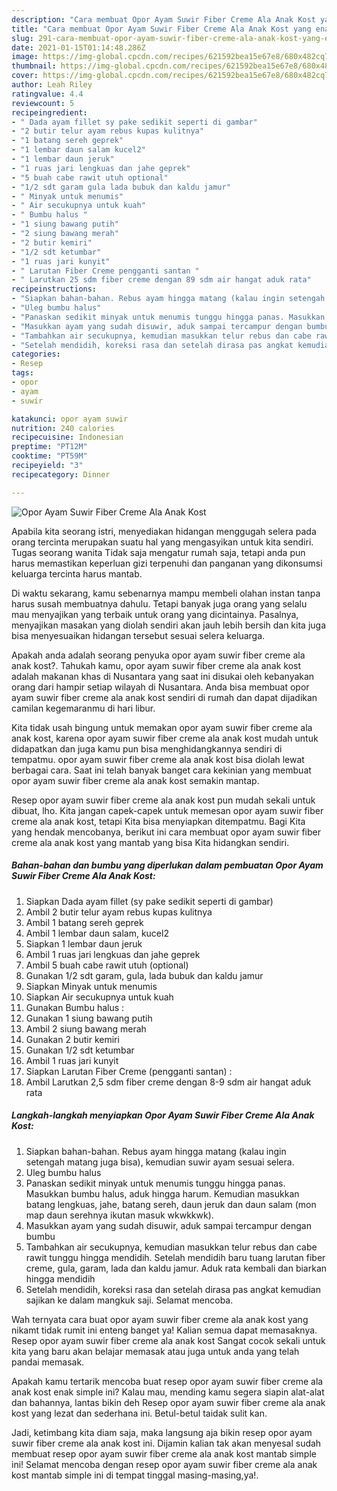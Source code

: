 ```yaml
---
description: "Cara membuat Opor Ayam Suwir Fiber Creme Ala Anak Kost yang enak Untuk Jualan"
title: "Cara membuat Opor Ayam Suwir Fiber Creme Ala Anak Kost yang enak Untuk Jualan"
slug: 291-cara-membuat-opor-ayam-suwir-fiber-creme-ala-anak-kost-yang-enak-untuk-jualan
date: 2021-01-15T01:14:48.286Z
image: https://img-global.cpcdn.com/recipes/621592bea15e67e8/680x482cq70/opor-ayam-suwir-fiber-creme-ala-anak-kost-foto-resep-utama.jpg
thumbnail: https://img-global.cpcdn.com/recipes/621592bea15e67e8/680x482cq70/opor-ayam-suwir-fiber-creme-ala-anak-kost-foto-resep-utama.jpg
cover: https://img-global.cpcdn.com/recipes/621592bea15e67e8/680x482cq70/opor-ayam-suwir-fiber-creme-ala-anak-kost-foto-resep-utama.jpg
author: Leah Riley
ratingvalue: 4.4
reviewcount: 5
recipeingredient:
- " Dada ayam fillet sy pake sedikit seperti di gambar"
- "2 butir telur ayam rebus kupas kulitnya"
- "1 batang sereh geprek"
- "1 lembar daun salam kucel2"
- "1 lembar daun jeruk"
- "1 ruas jari lengkuas dan jahe geprek"
- "5 buah cabe rawit utuh optional"
- "1/2 sdt garam gula lada bubuk dan kaldu jamur"
- " Minyak untuk menumis"
- " Air secukupnya untuk kuah"
- " Bumbu halus "
- "1 siung bawang putih"
- "2 siung bawang merah"
- "2 butir kemiri"
- "1/2 sdt ketumbar"
- "1 ruas jari kunyit"
- " Larutan Fiber Creme pengganti santan "
- " Larutkan 25 sdm fiber creme dengan 89 sdm air hangat aduk rata"
recipeinstructions:
- "Siapkan bahan-bahan. Rebus ayam hingga matang (kalau ingin setengah matang juga bisa), kemudian suwir ayam sesuai selera."
- "Uleg bumbu halus"
- "Panaskan sedikit minyak untuk menumis tunggu hingga panas. Masukkan bumbu halus, aduk hingga harum. Kemudian masukkan batang lengkuas, jahe, batang sereh, daun jeruk dan daun salam (mon map daun serehnya ikutan masuk wkwkkwk)."
- "Masukkan ayam yang sudah disuwir, aduk sampai tercampur dengan bumbu"
- "Tambahkan air secukupnya, kemudian masukkan telur rebus dan cabe rawit tunggu hingga mendidih. Setelah mendidih baru tuang larutan fiber creme, gula, garam, lada dan kaldu jamur. Aduk rata kembali dan biarkan hingga mendidih"
- "Setelah mendidih, koreksi rasa dan setelah dirasa pas angkat kemudian sajikan ke dalam mangkuk saji. Selamat mencoba."
categories:
- Resep
tags:
- opor
- ayam
- suwir

katakunci: opor ayam suwir 
nutrition: 240 calories
recipecuisine: Indonesian
preptime: "PT12M"
cooktime: "PT59M"
recipeyield: "3"
recipecategory: Dinner

---
```



![Opor Ayam Suwir Fiber Creme Ala Anak Kost](https://img-global.cpcdn.com/recipes/621592bea15e67e8/680x482cq70/opor-ayam-suwir-fiber-creme-ala-anak-kost-foto-resep-utama.jpg)

Apabila kita seorang istri, menyediakan hidangan menggugah selera pada orang tercinta merupakan suatu hal yang mengasyikan untuk kita sendiri. Tugas seorang  wanita Tidak saja mengatur rumah saja, tetapi anda pun harus memastikan keperluan gizi terpenuhi dan panganan yang dikonsumsi keluarga tercinta harus mantab.

Di waktu  sekarang, kamu sebenarnya mampu membeli olahan instan tanpa harus susah membuatnya dahulu. Tetapi banyak juga orang yang selalu mau menyajikan yang terbaik untuk orang yang dicintainya. Pasalnya, menyajikan masakan yang diolah sendiri akan jauh lebih bersih dan kita juga bisa menyesuaikan hidangan tersebut sesuai selera keluarga. 



Apakah anda adalah seorang penyuka opor ayam suwir fiber creme ala anak kost?. Tahukah kamu, opor ayam suwir fiber creme ala anak kost adalah makanan khas di Nusantara yang saat ini disukai oleh kebanyakan orang dari hampir setiap wilayah di Nusantara. Anda bisa membuat opor ayam suwir fiber creme ala anak kost sendiri di rumah dan dapat dijadikan camilan kegemaranmu di hari libur.

Kita tidak usah bingung untuk memakan opor ayam suwir fiber creme ala anak kost, karena opor ayam suwir fiber creme ala anak kost mudah untuk didapatkan dan juga kamu pun bisa menghidangkannya sendiri di tempatmu. opor ayam suwir fiber creme ala anak kost bisa diolah lewat berbagai cara. Saat ini telah banyak banget cara kekinian yang membuat opor ayam suwir fiber creme ala anak kost semakin mantap.

Resep opor ayam suwir fiber creme ala anak kost pun mudah sekali untuk dibuat, lho. Kita jangan capek-capek untuk memesan opor ayam suwir fiber creme ala anak kost, tetapi Kita bisa menyiapkan ditempatmu. Bagi Kita yang hendak mencobanya, berikut ini cara membuat opor ayam suwir fiber creme ala anak kost yang mantab yang bisa Kita hidangkan sendiri.

<!--inarticleads1-->

##### Bahan-bahan dan bumbu yang diperlukan dalam pembuatan Opor Ayam Suwir Fiber Creme Ala Anak Kost:

1. Siapkan  Dada ayam fillet (sy pake sedikit seperti di gambar)
1. Ambil 2 butir telur ayam rebus kupas kulitnya
1. Ambil 1 batang sereh geprek
1. Ambil 1 lembar daun salam, kucel2
1. Siapkan 1 lembar daun jeruk
1. Ambil 1 ruas jari lengkuas dan jahe geprek
1. Ambil 5 buah cabe rawit utuh (optional)
1. Gunakan 1/2 sdt garam, gula, lada bubuk dan kaldu jamur
1. Siapkan  Minyak untuk menumis
1. Siapkan  Air secukupnya untuk kuah
1. Gunakan  Bumbu halus :
1. Gunakan 1 siung bawang putih
1. Ambil 2 siung bawang merah
1. Gunakan 2 butir kemiri
1. Gunakan 1/2 sdt ketumbar
1. Ambil 1 ruas jari kunyit
1. Siapkan  Larutan Fiber Creme (pengganti santan) :
1. Ambil  Larutkan 2,5 sdm fiber creme dengan 8-9 sdm air hangat aduk rata




<!--inarticleads2-->

##### Langkah-langkah menyiapkan Opor Ayam Suwir Fiber Creme Ala Anak Kost:

1. Siapkan bahan-bahan. Rebus ayam hingga matang (kalau ingin setengah matang juga bisa), kemudian suwir ayam sesuai selera.
1. Uleg bumbu halus
1. Panaskan sedikit minyak untuk menumis tunggu hingga panas. Masukkan bumbu halus, aduk hingga harum. Kemudian masukkan batang lengkuas, jahe, batang sereh, daun jeruk dan daun salam (mon map daun serehnya ikutan masuk wkwkkwk).
1. Masukkan ayam yang sudah disuwir, aduk sampai tercampur dengan bumbu
1. Tambahkan air secukupnya, kemudian masukkan telur rebus dan cabe rawit tunggu hingga mendidih. Setelah mendidih baru tuang larutan fiber creme, gula, garam, lada dan kaldu jamur. Aduk rata kembali dan biarkan hingga mendidih
1. Setelah mendidih, koreksi rasa dan setelah dirasa pas angkat kemudian sajikan ke dalam mangkuk saji. Selamat mencoba.




Wah ternyata cara buat opor ayam suwir fiber creme ala anak kost yang nikamt tidak rumit ini enteng banget ya! Kalian semua dapat memasaknya. Resep opor ayam suwir fiber creme ala anak kost Sangat cocok sekali untuk kita yang baru akan belajar memasak atau juga untuk anda yang telah pandai memasak.

Apakah kamu tertarik mencoba buat resep opor ayam suwir fiber creme ala anak kost enak simple ini? Kalau mau, mending kamu segera siapin alat-alat dan bahannya, lantas bikin deh Resep opor ayam suwir fiber creme ala anak kost yang lezat dan sederhana ini. Betul-betul taidak sulit kan. 

Jadi, ketimbang kita diam saja, maka langsung aja bikin resep opor ayam suwir fiber creme ala anak kost ini. Dijamin kalian tak akan menyesal sudah membuat resep opor ayam suwir fiber creme ala anak kost mantab simple ini! Selamat mencoba dengan resep opor ayam suwir fiber creme ala anak kost mantab simple ini di tempat tinggal masing-masing,ya!.

